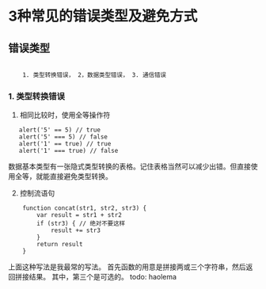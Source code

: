 # 3种常见的错误类型及避免方式

## 错误类型

```

    1. 类型转换错误， 2，数据类型错误， 3. 通信错误
```

### 1. 类型转换错误

1. 相同比较时，使用全等操作符

```
   alert('5' == 5) // true
   alert('5' === 5) // false
   alert('1' == true) // true
   alert('1' === true) // false

```
数据基本类型有一张隐式类型转换的表格。记住表格当然可以减少出错。但直接使用全等，就能直接避免类型转换。

2. 控制流语句

```
    function concat(str1, str2, str3) {
        var result = str1 + str2
        if (str3) { // 绝对不要这样
            result += str3
        }
        return result
    }
```

上面这种写法是我最常的写法。
首先函数的用意是拼接两或三个字符串，然后返回拼接结果。 其中，第三个是可选的。
todo: haolema
